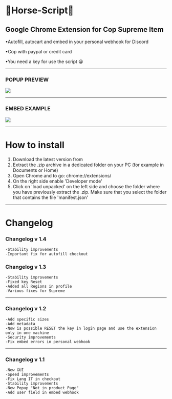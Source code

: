 # <h1>🐴Horse-Script🐴</h1>

<h2>Google Chrome Extension for Cop Supreme Item</h2>
<p>•Autofill, autocart and embed in your personal webhook for Discord</p>
<p>•Cop with paypal or credit card</p>
<p>•You need a key for use the script 😀</p>

<hr>

<h3>POPUP PREVIEW</h3>
<img src="https://i.ibb.co/2SVtj1L/popup.jpg">
<hr>
<h3>EMBED EXAMPLE</h3>
<img src="https://i.ibb.co/k6LVp4D/Embed.jpg">

<hr>

<h1>How to install</h1>
<ol>
  <li>Download the latest version from </li>
  <li>Extract the .zip archive in a dedicated folder on your PC (for example in Documents or Home)</li>
  <li>Open Chrome and to go: chrome://extensions/</li>
  <li>On the right side enable 'Developer mode'</li>
  <li>Click on 'load unpacked' on the left side and choose the folder where you have previously extract the .zip. Make sure that you select the folder that contains the file 'manifest.json'</li>
</ol>

<hr>

<h1>Changelog</h1>

<h3>Changelog v 1.4</h3>

```
-Stability improvements
-Important fix for autofill checkout
```

<h3>Changelog v 1.3</h3>

```
-Stability improvements
-Fixed key Reset
-Added all Regions in profile
-Various fixes for Supreme

```
<hr>

<h3>Changelog v 1.2</h3>

```
-Add specific sizes
-Add metadata
-Now is possible RESET the key in login page and use the extension only in one machine
-Security improvements
-Fix embed errors in personal webhook

```
<hr>

<h3>Changelog v 1.1</h3>

```
-New GUI
-Speed improvements
-Fix Lang IT in checkout
-Stability improvements
-New Popup "Not in product Page"
-Add user field in embed webhook

```





